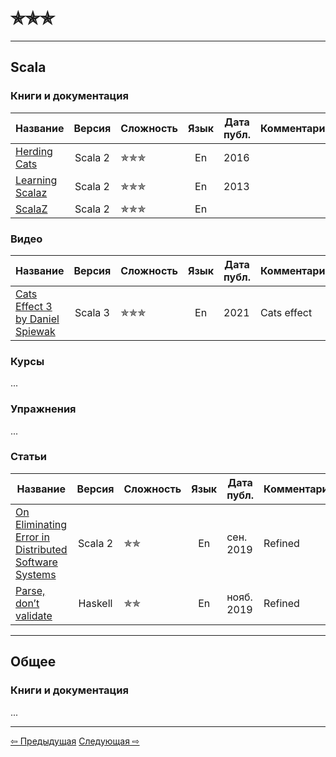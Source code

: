 # &#10031;&#10031;&#10031;

--- 

## Scala

### Книги и документация

| Название                                                |  Версия  | Сложность                | Язык | Дата публ. | Комментарий |
|---------------------------------------------------------|:--------:|--------------------------|:----:|------------|-------------|
| [Herding Cats](https://eed3si9n.com/herding-cats/)      | Scala 2  | &#10031;&#10031;&#10031; |  En  | 2016       |             |
| [Learning Scalaz](http://eed3si9n.com/learning-scalaz/) | Scala 2  | &#10031;&#10031;&#10031; |  En  | 2013       |             |
| [ScalaZ](https://scalaz.github.io/7/)                   | Scala 2  | &#10031;&#10031;&#10031; |  En  |            |             |

### Видео

| Название                                                                             |  Версия  | Сложность                | Язык | Дата публ. | Комментарий |
|--------------------------------------------------------------------------------------|:--------:|--------------------------|:----:|------------|-------------|
| [Cats Effect 3 by Daniel Spiewak](https://www.youtube.com/watch?v=KZtVBtOrP50&t=1s)  | Scala 3  | &#10031;&#10031;&#10031; |  En  | 2021       | Cats effect |

### Курсы

...

### Упражнения

...

### Статьи

| Название                                                                                                                                 | Версия  | Сложность        | Язык | Дата публ. | Комментарий |
|------------------------------------------------------------------------------------------------------------------------------------------|:-------:|------------------|:----:|------------|-------------|
| [On Eliminating Error in Distributed Software Systems](https://blog.colinbreck.com/on-eliminating-error-in-distributed-software-systems) | Scala 2 | &#10031;&#10031; |  En  | сен. 2019  | Refined     |
| [Parse, don’t validate](https://lexi-lambda.github.io/blog/2019/11/05/parse-don-t-validate/#footnote-ref-1-1)                            | Haskell | &#10031;&#10031; |  En  | нояб. 2019 | Refined     |

--- 

## Общее

### Книги и документация

...

---

<div>
    <a href="two_stars">&#8678; Предыдущая</a>
    <a href="four_stars">Следующая &#8680;</a>
</div>
